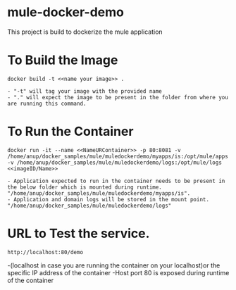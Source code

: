 # mule-docker-demo
This project is build to dockerize the mule application 

# To Build the Image
    docker build -t <<name your image>> .
    
    - "-t" will tag your image with the provided name 
    - "." will expect the image to be present in the folder from where you are running this command. 

# To Run the Container
    docker run -it --name <<NameURContainer>> -p 80:8081 -v /home/anup/docker_samples/mule/muledockerdemo/myapps/is:/opt/mule/apps -v /home/anup/docker_samples/mule/muledockerdemo/logs:/opt/mule/logs <<imageID/Name>>

    - Application expected to run in the container needs to be present in the below folder which is mounted during runtime. "/home/anup/docker_samples/mule/muledockerdemo/myapps/is".
    - Application and domain logs will be stored in the mount point. "/home/anup/docker_samples/mule/muledockerdemo/logs"
    
# URL to Test the service. 
    http://localhost:80/demo
  -(localhost in case you are running the container on your localhost)or the specific IP address of the container 
  -Host port 80 is exposed during runtime of the container
